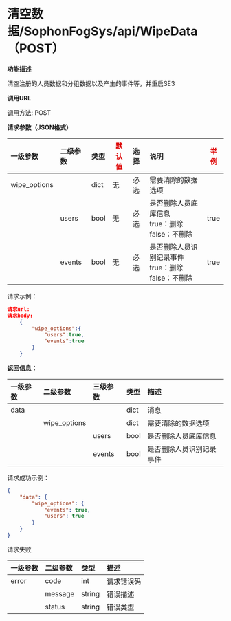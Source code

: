 # 清空数据/SophonFogSys/api/WipeData（POST）

**功能描述**

清空注册的人员数据和分组数据以及产生的事件等，并重启SE3

**调用URL**

调用方法: POST

**请求参数（JSON格式）**

| 一级参数     | 二级参数 | 类型 | <font color="#dd0000">默认值</font> | 选择 | 说明                                                        | <font color="#dd0000">举例</font> |
| :----------- | :------- | :--- | ----------------------------------- | :--- | :---------------------------------------------------------- | --------------------------------- |
| wipe_options |          | dict | 无                                  | 必选 | 需要清除的数据选项                                          |                                   |
|              | users    | bool | 无                                  | 必选 | 是否删除人员底库信息<br />true：删除<br />false：不删除     | true                              |
|              | events   | bool | 无                                  | 必选 | 是否删除人员识别记录事件<br />true：删除<br />false：不删除 | true                              |

请求示例：

```json
请求url: 
请求body:
	{
		"wipe_options":{
            "users":true,
            "events":true
		}
	}
```

 **返回信息：**

| 一级参数 | 二级参数     | 三级参数 | 类型 | 描述                     |
| :------- | :----------- | :------- | :--- | :----------------------- |
| data     |              |          | dict | 消息                     |
|          | wipe_options |          | dict | 需要清除的数据选项       |
|          |              | users    | bool | 是否删除人员底库信息     |
|          |              | events   | bool | 是否删除人员识别记录事件 |

请求成功示例：

```json
{
    "data": {
        "wipe_options": {
            "events": true,
            "users": true
        }
    }
}
```

请求失败

| 一级参数 | 二级参数 | 类型   | 描述       |
| :------- | :------- | :----- | :--------- |
| error    | code     | int    | 请求错误码 |
|          | message  | string | 错误描述   |
|          | status   | string | 错误类型   |

